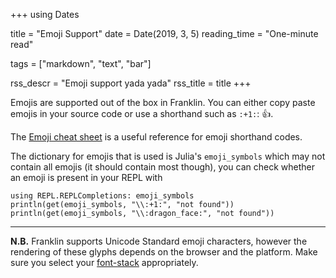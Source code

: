 +++
using Dates

title = "Emoji Support"
date  = Date(2019, 3, 5)
reading_time = "One-minute read"

tags = ["markdown", "text", "bar"]

rss_descr = "Emoji support yada yada"
rss_title = title
+++

Emojis are supported out of the box in Franklin. You can either copy paste emojis in your source code or use a shorthand such as `:+1:`: :+1:.

The [Emoji cheat sheet](http://www.emoji-cheat-sheet.com/) is a useful reference for emoji shorthand codes.

The dictionary for emojis that is used is Julia's `emoji_symbols` which may not contain all emojis (it should contain most though), you can check whether an emoji is present in your REPL with

```!
using REPL.REPLCompletions: emoji_symbols
println(get(emoji_symbols, "\\:+1:", "not found"))
println(get(emoji_symbols, "\\:dragon_face:", "not found"))
```

***

**N.B.** Franklin supports Unicode Standard emoji characters, however the rendering of these glyphs depends on the browser and the platform.
Make sure you select your [font-stack](https://css-tricks.com/snippets/css/system-font-stack/) appropriately.
